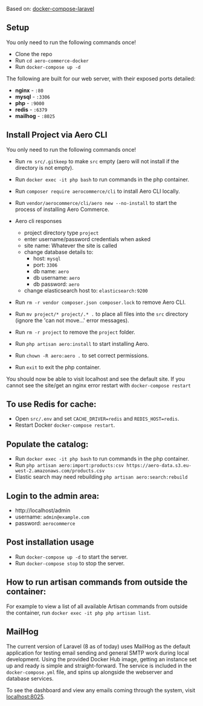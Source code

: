 Based on: [docker-compose-laravel](https://github.com/aschmelyun/docker-compose-laravel)

## Setup

You only need to run the following commands once!

- Clone the repo
- Run `cd aero-commerce-docker`
- Run `docker-compose up -d`

The following are built for our web server, with their exposed ports detailed:

- **nginx** - `:80`
- **mysql** - `:3306`
- **php** - `:9000`
- **redis** - `:6379`
- **mailhog** - `:8025` 

## Install Project via Aero CLI

You only need to run the following commands once!

- Run `rm src/.gitkeep` to make `src` empty (aero will not install if the directory is not empty).
- Run `docker exec -it php bash` to run commands in the php container.
- Run `composer require aerocommerce/cli` to install Aero CLI locally.
- Run `vendor/aerocommerce/cli/aero new --no-install` to start the process of installing Aero Commerce.

- Aero cli responses
  - project directory type `project`
  - enter username/password credentials when asked
  - site name: Whatever the site is called
  - change database details to:
    - host: `mysql`
    - port: `3306`
    - db name: `aero`
    - db username: `aero`
    - db password: `aero`
  - change elasticsearch host to: `elasticsearch:9200`

- Run `rm -r vendor composer.json composer.lock` to remove Aero CLI.
- Run `mv project/* project/.* .` to place all files into the `src` directory (ignore the 'can not move...' error messages).
- Run `rm -r project` to remove the `project` folder.

- Run `php artisan aero:install` to start installing Aero.
- Run `chown -R aero:aero .` to set correct permissions.
- Run `exit` to exit the php container.

You should now be able to visit localhost and see the default site. If you cannot see the site/get an nginx error restart with `docker-compose restart`

## To use Redis for cache:

- Open `src/.env` and set `CACHE_DRIVER=redis` and `REDIS_HOST=redis`.
- Restart Docker `docker-compose restart`.

## Populate the catalog:

- Run `docker exec -it php bash` to run commands in the php container.
- Run `php artisan aero:import:products:csv https://aero-data.s3.eu-west-2.amazonaws.com/products.csv`
- Elastic search may need rebuilding `php artisan aero:search:rebuild`

## Login to the admin area:

- http://localhost/admin
- username: `admin@example.com`
- password: `aerocommerce`

## Post installation usage

- Run `docker-compose up -d` to start the server.
- Run `docker-compose stop` to stop the server.

## How to run artisan commands from outside the container:

For example to view a list of all available Artisan commands from outside the container, run `docker exec -it php php artisan list`.

## MailHog

The current version of Laravel (8 as of today) uses MailHog as the default application for testing email sending and general SMTP work during local development. Using the provided Docker Hub image, getting an instance set up and ready is simple and straight-forward. The service is included in the `docker-compose.yml` file, and spins up alongside the webserver and database services.

To see the dashboard and view any emails coming through the system, visit [localhost:8025](http://localhost:8025).